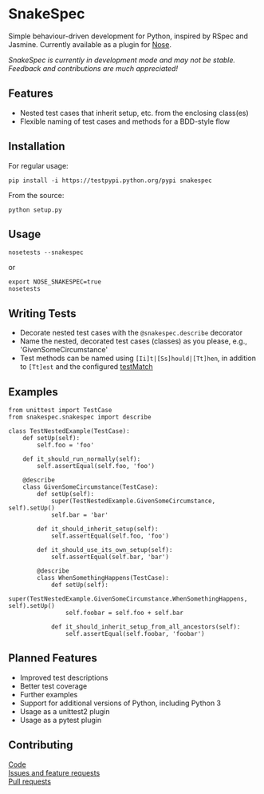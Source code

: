 # SnakeSpec #

Simple behaviour-driven development for Python, inspired by RSpec and Jasmine.
Currently available as a plugin for [Nose](https://nose.readthedocs.org/en/latest/).

_SnakeSpec is currently in development mode and may not be stable._  
_Feedback and contributions are much appreciated!_

## Features ##

* Nested test cases that inherit setup, etc. from the enclosing class(es)
* Flexible naming of test cases and methods for a BDD-style flow

## Installation ##

For regular usage:

    pip install -i https://testpypi.python.org/pypi snakespec

From the source:

    python setup.py

## Usage ##

    nosetests --snakespec

or

    export NOSE_SNAKESPEC=true
    nosetests

## Writing Tests ##

* Decorate nested test cases with the `@snakespec.describe` decorator
* Name the nested, decorated test cases (classes) as you please, e.g., 'GivenSomeCircumstance'
* Test methods can be named using `[Ii]t|[Ss]hould|[Tt]hen`, in addition to `[Tt]est` and the configured
[testMatch](https://nose.readthedocs.org/en/latest/usage.html?highlight=testmatch#cmdoption--testmatch)


## Examples ##

    from unittest import TestCase
    from snakespec.snakespec import describe
    
    class TestNestedExample(TestCase):
        def setUp(self):
            self.foo = 'foo'
            
        def it_should_run_normally(self):
            self.assertEqual(self.foo, 'foo')
            
        @describe
        class GivenSomeCircumstance(TestCase):
            def setUp(self):
                super(TestNestedExample.GivenSomeCircumstance, self).setUp()
                self.bar = 'bar'
                
            def it_should_inherit_setup(self):
                self.assertEqual(self.foo, 'foo')
                
            def it_should_use_its_own_setup(self):
                self.assertEqual(self.bar, 'bar')

            @describe
            class WhenSomethingHappens(TestCase):
                def setUp(self):
                    super(TestNestedExample.GivenSomeCircumstance.WhenSomethingHappens, self).setUp()
                    self.foobar = self.foo + self.bar
                    
                def it_should_inherit_setup_from_all_ancestors(self):
                    self.assertEqual(self.foobar, 'foobar')

## Planned Features ##

* Improved test descriptions
* Better test coverage
* Further examples
* Support for additional versions of Python, including Python 3
* Usage as a unittest2 plugin
* Usage as a pytest plugin

## Contributing ##

[Code](https://github.com/iredelmeier/snakespec/)  
[Issues and feature requests](https://github.com/iredelmeier/snakespec/issues)  
[Pull requests](https://github.com/iredelmeier/snakespec/pulls)
